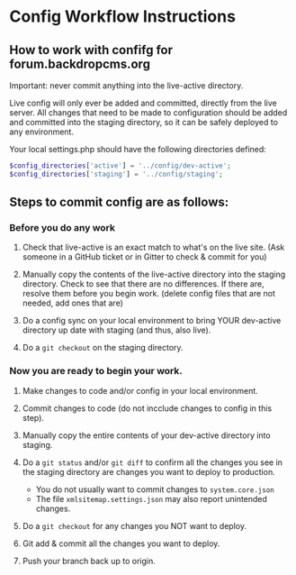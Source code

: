 Config Workflow Instructions
=============================


## How to work with confifg for forum.backdropcms.org


Important: never commit anything into the live-active directory.

Live config will only ever be added and committed, directly from the live
server. All changes that need to be made to configuration should be added and
committed into the staging directory, so it can be safely deployed to any
environment.

Your local settings.php should have the following directories defined:
```php
$config_directories['active'] = '../config/dev-active';
$config_directories['staging'] = '../config/staging';
```

## Steps to commit config are as follows:

### Before you do any work

1) Check that live-active is an exact match to what's on the live site. (Ask
   someone in a GitHub ticket or in Gitter to check & commit for you)

2) Manually copy the contents of the live-active directory into the staging
   directory. Check to see that there are no differences. If there are, resolve
   them before you begin work. (delete config files that are not needed, add
   ones that are)

3) Do a config sync on your local environment to bring YOUR dev-active directory
   up date with staging (and thus, also live).

4) Do a `git checkout` on the staging directory.


### Now you are ready to begin your work.

1) Make changes to code and/or config in your local environment.

2) Commit changes to code (do not incclude changes to config in this step).

3) Manually copy the entire contents of your dev-active directory into staging.

4) Do a `git status` and/or `git diff` to confirm all the changes you see in
   the staging directory are changes you want to deploy to production.
   * You do not usually want to commit changes to `system.core.json`
   * The file `xmlsitemap.settings.json` may also report unintended changes.

5) Do a `git checkout` for any changes you NOT want to deploy.

6) Git add & commit all the changes you want to deploy.

7) Push your branch back up to origin.
